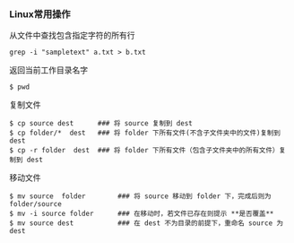 ### Linux常用操作

从文件中查找包含指定字符的所有行

```
grep -i "sampletext" a.txt > b.txt
```

返回当前工作目录名字
```
$ pwd
```

复制文件
```
$ cp source dest      ### 将 source 复制到 dest
$ cp folder/*  dest   ### 将 folder 下所有文件(不含子文件夹中的文件)复制到 dest
$ cp -r folder  dest  ### 将 folder 下所有文件（包含子文件夹中的所有文件）复制到 dest
```

移动文件
```
$ mv source  folder        ### 将 source 移动到 folder 下，完成后则为  folder/source
$ mv -i source folder      ### 在移动时，若文件已存在则提示 **是否覆盖** 
$ mv source dest           ### 在 dest 不为目录的前提下，重命名 source 为 dest
```